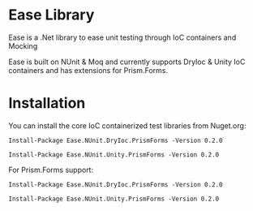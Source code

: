 # Ease Library

Ease is a .Net library to ease unit testing through IoC containers and Mocking

Ease is built on NUnit & Moq and currently supports DryIoc & Unity IoC containers and has extensions for Prism.Forms.

# Installation

You can install the core IoC containerized test libraries from Nuget.org:

```
Install-Package Ease.NUnit.DryIoc.PrismForms -Version 0.2.0
```

```
Install-Package Ease.NUnit.Unity.PrismForms -Version 0.2.0
```

For Prism.Forms support:

```
Install-Package Ease.NUnit.DryIoc.PrismForms -Version 0.2.0
```

```
Install-Package Ease.NUnit.Unity.PrismForms -Version 0.2.0
```
